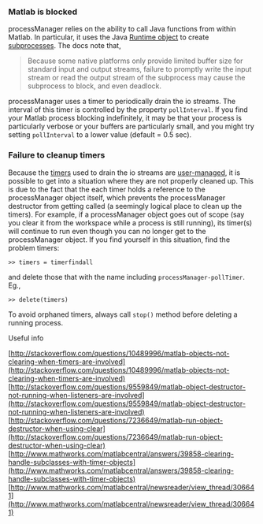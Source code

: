 ### Matlab is blocked
processManager relies on the ability to call Java functions from within Matlab. In particular, it uses the Java [Runtime object](http://docs.oracle.com/javase/6/docs/api/java/lang/Runtime.html) to create [subprocesses](http://docs.oracle.com/javase/6/docs/api/java/lang/Process.html). The docs note that,

>Because some native platforms only provide limited buffer size for standard input and output streams, failure to promptly write the input stream or read the output stream of the subprocess may cause the subprocess to block, and even deadlock.

processManager uses a timer to periodically drain the io streams. The interval of this timer is controlled by the property `pollInterval`. If you find your Matlab process blocking indefinitely, it may be that your process is particularly verbose or your buffers are particularly small, and you might try setting `pollInterval` to a lower value (default = 0.5 sec).

### Failure to cleanup timers
Because the [timers](http://www.mathworks.com/help/matlab/ref/timerclass.html) used to drain the io streams are [user-managed](http://blogs.mathworks.com/loren/2008/07/29/understanding-object-cleanup/), it is possible to get into a situation where they are not properly cleaned up. This is due to the fact that the each timer holds a reference to the processManager object itself, which prevents the processManager destructor from getting called (a seemingly logical place to clean up the timers). For example, if a processManager object goes out of scope (say you clear it from the workspace while a process is still running), its timer(s) will continue to run even though you can no longer get to the processManager object. If you find yourself in this situation, find the problem timers:
```
>> timers = timerfindall
```
and delete those that with the name including `processManager-pollTimer`. Eg.,
```
>> delete(timers)
```

To avoid orphaned timers, always call `stop()` method before deleting a running process.

Useful info

[http://stackoverflow.com/questions/10489996/matlab-objects-not-clearing-when-timers-are-involved](http://stackoverflow.com/questions/10489996/matlab-objects-not-clearing-when-timers-are-involved)
[http://stackoverflow.com/questions/9559849/matlab-object-destructor-not-running-when-listeners-are-involved](http://stackoverflow.com/questions/9559849/matlab-object-destructor-not-running-when-listeners-are-involved)
[http://stackoverflow.com/questions/7236649/matlab-run-object-destructor-when-using-clear](http://stackoverflow.com/questions/7236649/matlab-run-object-destructor-when-using-clear)
[http://www.mathworks.com/matlabcentral/answers/39858-clearing-handle-subclasses-with-timer-objects](http://www.mathworks.com/matlabcentral/answers/39858-clearing-handle-subclasses-with-timer-objects)
[http://www.mathworks.com/matlabcentral/newsreader/view_thread/306641](http://www.mathworks.com/matlabcentral/newsreader/view_thread/306641)
